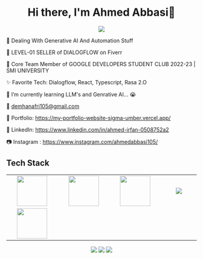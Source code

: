<body>
  <div align="center">
    <h1> Hi there, I'm Ahmed Abbasi👋<a href="https://my-portfolio-website-sigma-umber.vercel.app/"></h1>
  </div>
<p align="center">
<a href="https://github.com/ahmedabbasi105"><img src="https://readme-typing-svg.herokuapp.com/?lines=NLP+and+Web+Developer;Mern+Stack+Developer&font=Roboto&size=26&duration=3500&pause=500&center=true&width=500&height=50&color=eab676"></a>
	
<!-- ## My WordPress Course 
- [Mubashar Nouman](https://www.youtube.com/channel/UC6lUUWMyuiibsJzV8BNdaEQ)
 -->

🤵 Dealing With Generative AI And Automation Stuff 

💸 LEVEL-01 SELLER of DIALOGFLOW on Fiverr
	
📢 Core Team Member of GOOGLE DEVELOPERS STUDENT CLUB  2022-23 | SMI UNIVERSITY

✨ Favorite Tech: Dialogflow, React, Typescript, Rasa 2.O

📓 I’m currently learning LLM's and Genrative AI... 😭

📧 demhanafri105@gmail.com

🎨 Portfolio: https://my-portfolio-website-sigma-umber.vercel.app/

💼 LinkedIn: https://www.linkedin.com/in/ahmed-irfan-0508752a2

📷 Instagram : https://www.instagram.com/ahmedabbasi105/
 
<h2>Tech Stack</h2>

<table width="100">
<tr>
    <td align='center' width="200">
        <img src="https://www.svgrepo.com/show/353648/dialogflow.svg" width="80">
    </td>

  <td align='center' width="200">
        <img src="https://upload.wikimedia.org/wikipedia/commons/thumb/c/cb/Google_Assistant_logo.svg/1200px-Google_Assistant_logo.svg.png"  width="80">
    </td>
 <td align='center' width="200">
        <img src="https://github.com/abranhe/programming-languages-logos/blob/master/src/javascript/javascript.svg" width="80">
    </td>
 <td align='center' width="200">
        <img src="https://www.vectorlogo.zone/logos/reactjs/reactjs-ar21.svg">
    </td>
 
</tr>
 
<tr>
    <td align='center'>
        <img src="https://upload.wikimedia.org/wikipedia/commons/thumb/4/4c/Typescript_logo_2020.svg/1200px-Typescript_logo_2020.svg.png" width="80">
    </td>
</tr>
 

    
</table>
</p>
<p align="center">
<a href="https://www.linkedin.com/in/ahmed-irfan-0508752a2"><img src="https://img.shields.io/badge/-Ahmed Irfan-0077B5?style=flat&logo=Linkedin&logoColor=white"/></a>
<a href="mailto:demhanafri105@gmail.com"><img src="https://img.shields.io/badge/-demhanafri105@gmail.com-D14836?style=flat&logo=Gmail&logoColor=white"/></a>
<a href="https://www.instagram.com/ahmedabbasi105/"><img src="https://img.shields.io/badge/-@ahmedabbasi105-E4405F?style=flat&logo=Instagram&logoColor=white"/></a>
 </p>
 
<br>
